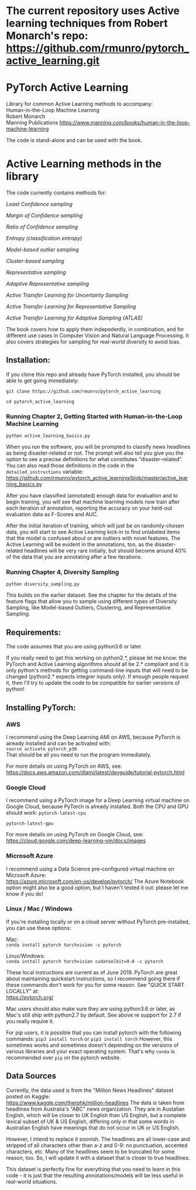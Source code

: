 # The current repository uses Active learning techniques from Robert Monarch's repo: https://github.com/rmunro/pytorch_active_learning.git 

# PyTorch Active Learning

Library for common Active Learning methods to accompany:  
Human-in-the-Loop Machine Learning  
Robert Monarch  
Manning Publications
https://www.manning.com/books/human-in-the-loop-machine-learning  

The code is stand-alone and can be used with the book.

# Active Learning methods in the library

The code currently contains methods for:

*Least Confidence sampling* 

*Margin of Confidence sampling*

*Ratio of Confidence sampling*

*Entropy (classification entropy)*

*Model-based outlier sampling*

*Cluster-based sampling*

*Representative sampling* 

*Adaptive Representative sampling*

*Active Transfer Learning for Uncertainty Sampling*

*Active Transfer Learning for Representative Sampling*

*Active Transfer Learning for Adaptive Sampling (ATLAS)*


The book covers how to apply them indepedently, in combination, and for different use cases in Computer Vision and Natural Language Processing. It also covers strategies for sampling for real-world diversity to avoid bias.

## Installation: 

If you clone this repo and already have PyTorch installed, you should be able to get going immediately:

`git clone https://github.com/rmunro/pytorch_active_learning`

`cd pytorch_active_learning`  

### Running Chapter 2, Getting Started with Human-in-the-Loop Machine Learning

`python active_learning_basics.py`

When you run the software, you will be prompted to classify news headlines as being disaster-related or not. The prompt will also tell you give you the option to see a precise definitions for what constitutes "disaster-related". You can also read those definitions in the code in the `detailed_instructions` variable: https://github.com/rmunro/pytorch_active_learning/blob/master/active_learning_basics.py

After you have classified (annotated) enough data for evaluation and to begin training, you will see that machine learning models now train after each iteration of annotation, reporting the accuracy on your held-out evaluation data as F-Scores and AUC. 

After the initial iteration of training, which will just be on randomly-chosen data, you will start to see Active Learning kick-in to find unlabeled items that the model is confused about or are outliers with novel features. The Active Learning will be evident in the annotations, too, as the disaster-related headlines will be very rare initially, but should become around 40% of the data that you are annotating after a few iterations.


### Running Chapter 4, Diversity Sampling

`python diversity_sampling.py`

This builds on the earlier dataset. See the chapter for the details of the feature flags that allow you to sample using different types of Diversity Sampling, like Model-based Outliers, Clustering, and Representative Sampling.


## Requirements: 
The code assumes that you are using python3.6 or later. 

If you really need to get this working on python2.\*, please let me know: the PyTorch and Active Learning algorithms _should_ all be 2.\* compliant and it is only python's methods for getting command-line inputs that will need to be changed (python2.\* expects integrer inputs only). If enough people request it, then I'll try to update the code to be compatible for earlier versions of python! 

## Installing PyTorch:

### AWS
I recommend using the Deep Learning AMI on AWS, because PyTorch is already installed and can be activated with:  
`source activate pytorch_p36`  
That should be all you need to run the program immediately.

For more details on using PyTorch on AWS, see:  
https://docs.aws.amazon.com/dlami/latest/devguide/tutorial-pytorch.html

### Google Cloud
I recommend using a PyTorch image for a Deep Learning virtual machine on Google Cloud, because PyTorch is already installed. Both the CPU and GPU should work:
`pytorch-latest-cpu`

`pytorch-latest-gpu`

For more details on using PyTorch on Google Cloud, see:  
https://cloud.google.com/deep-learning-vm/docs/images

### Microsoft Azure
I recommend using a Data Science pre-configured virtual machine on Microsoft Azure:  
https://azure.microsoft.com/en-us/develop/pytorch/
The Azure Notebook option might also be a good option, but I haven't tested it out: please let me know if you do! 

### Linux / Mac / Windows
If you're installing locally or on a cloud server without PyTorch pre-installed, you can use these options:  

Mac:  
`conda install pytorch torchvision -c pytorch`

Linux/Windows:  
 `conda install pytorch torchvision cudatoolkit=9.0 -c pytorch`
 
These local instructions are current as of June 2019. PyTorch are great about maintaining quickstart instructions, so I recommend going there if these commands don't work for you for some reason. See "QUICK START LOCALLY" at:  
https://pytorch.org/

Mac users should also make sure they are using python3.6 or later, as Mac's still ship with python2.7 by default. See above re support for 2.7 if you really require it.

For pip users, it is possible that you can install pytorch with the following commands:
 `pip3 install torch`
or
 `pip3 install torch`
However, this sometimes works and sometimes doesn't depending on the versions of various libraries and your exact operating system. That's why `conda` is recommended over `pip` on the pytorch website.



## Data Sources

Currently, the data used is from the "Million News Headlines" dataset posted on Kaggle:  
 https://www.kaggle.com/therohk/million-headlines
The data is taken from headlines from Australia's "ABC" news organization. They are in Austalian English, which will be closer to UK English than US English, but a complete lexical subset of UK & US English, differing only in that some words in Australian English have meanings that do not occur in UK or US English.
 
However, I intend to replace it soonish. The headlines are all lower-case and stripped of all characters other than a-z and 0-9: no punctuation, accented characters, etc. Many of the headlines seem to be truncated for some reason, too. So, I will update it with a dataset that is closer to true headlines. 

This dataset is perfectly fine for everything that you need to learn in this code - it is just that the resulting annotations/models will be less useful in real-world situations.

